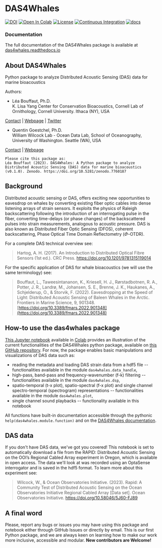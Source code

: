 # DAS4Whales

[![DOI](https://zenodo.org/badge/604782489.svg)](https://zenodo.org/badge/latestdoi/604782489)
[![Open In Colab](https://colab.research.google.com/assets/colab-badge.svg)](https://colab.research.google.com/gist/leabouffaut/e66b5a741493c4bd13aa07f39586ec4b/das4whales_examplenotebook.ipynb)
[![License](https://img.shields.io/badge/License-CC%20BY--NC--SA%204.0-blue)](https://creativecommons.org/licenses/by-nc-sa/4.0/)
[![Continuous Integration](https://github.com/DAS4Whales/DAS4Whales/actions/workflows/ci.yml/badge.svg?branch=main)](https://github.com/DAS4Whales/DAS4Whales/actions/workflows/ci.yml)
[![docs](https://readthedocs.org/projects/das4whales/badge/?version=latest)](https://das4whales.readthedocs.io/en/latest/?badge=latest)

### Documentation 
The full documentation of the DAS4Whales package is available at [das4whales.readthedocs.io](https://das4whales.readthedocs.io/en/latest/)

<!-- SPHINX-START -->
## About DAS4Whales 
Python package to analyze Distributed Acoustic Sensing (DAS) data for marine bioacoustics

Authors: 
- Léa Bouffaut, Ph.D.   
K. Lisa Yang Center for Conservation Bioacoustics, Cornell Lab of Ornithology, Cornell University. Ithaca (NY), USA

[Contact](mailto:lb736@cornell.edu) | [Webpage](https://www.birds.cornell.edu/ccb/lea-bouffaut/) | [Twitter](https://twitter.com/LeaBouffaut)


- Quentin Goestchel, Ph.D.  
William Wilcock Lab - Ocean Data Lab, School of Oceanography, University of Washington. Seattle (WA), USA

[Contact](mailto:qgoestch@uw.edu) | [Webpage](https://qgoestch.github.io/qgoestch/) 


```{note}
Please cite this package as:   
Léa Bouffaut (2023). DAS4Whales: A Python package to analyze Distributed Acoustic Sensing (DAS) data for marine bioacoustics (v0.1.0). Zenodo. https://doi.org/10.5281/zenodo.7760187
```

## Background
Distributed acoustic sensing or DAS, offers exciting new opportunities to eavesdrop on whales by converting existing fiber optic cables into dense listening arrays of strain sensors. It exploits the physics of Raleigh backscattering following the introduction of an interrogating pulse in the fiber, converting time-delays (or phase changes) of the backscattered pulses into strain measurements, analogous to acoustic pressure. DAS is also known as Distributed Fiber Optic Sensing (DFOS), coherent backscattering, Phase Optical Time Domain Reflectometry ($\Phi$-OTDR).

For a complete DAS technical overview see:
>Hartog, A. H. (2017). An Introduction to Distributed Optical Fibre Sensors (1st ed.). CRC Press. https://doi.org/10.1201/9781315119014

For the specific application of DAS for whale bioacoustics (we will use the same terminology) see:

>Bouffaut, L., Taweesintananon, K., Kriesell, H. J., Rørstadbotnen, R. A., Potter, J. R., Landrø, M., Johansen, S. E., Brenne, J. K., Haukanes, A., Schjelderup, O., & Storvik, F. (2022). Eavesdropping at the Speed of Light: Distributed Acoustic Sensing of Baleen Whales in the Arctic. Frontiers in Marine Science, 9, 901348. [https://doi.org/10.3389/fmars.2022.901348](https://doi.org/10.3389/fmars.2022.901348)

## How-to use the das4whales package 
[This Jupyter notebook](https://github.com/leabouffaut/DAS4Whales/blob/main/DAS4Whales_ExampleNotebook.ipynb) available in [Colab](https://colab.research.google.com/gist/leabouffaut/e66b5a741493c4bd13aa07f39586ec4b/das4whales_examplenotebook.ipynb)  provides an illustration of the current functionalities of the DAS4Whales python package, available on [this GitHub repository](https://github.com/leabouffaut/DAS4Whales). For now, the package enables basic manipulations and visualizations of DAS data such as:

* reading the metadata and loading DAS strain data from a hdf5 file -- functionalities available in the module `das4whales.data_handle`,
* high-pass, band-pass and frequency-wavenumber (f-k) filtering -- functionalities available in the module `das4whales.dsp`,
* spatio-temporal (t-x plot), spatio-spectral (f-x plot) and single channel spectro-temporal (spectrogram) representations -- functionalities available in the module `das4whales.plot`,
* single channel sound playbacks -- functionality available in this notebook

All functions have built-in documentation accessible through the pythonic `help(das4whales.module.function)` and on the [DAS4Whales documentation](https://das4whales.readthedocs.io/en/latest/).

## DAS data
If you don't have DAS data, we've got you covered! This notebook is set to automatically download a file from the RAPID: Distributed Acoustic Sensing on the OOI’s Regional Cabled Array experiment in Oregon, which is available in open access. The data we'll look at was recorded using an OptaSense interrogator and is saved in the hdf5 format. To learn more about this experiment see:

>Wilcock, W., & Ocean Observatories Initiative. (2023). Rapid: A Community Test of Distributed Acoustic Sensing on the Ocean Observatories Initiative Regional Cabled Array [Data set]. Ocean Observatories Initiative. https://doi.org/10.58046/5J60-FJ89

## A final word
Please, report any bugs or issues you may have using this package and notebook either through GitHub Issues or directly by email. This is our first Python package, and we are always keen on learning how to make our work more inclusive, accessible and modular. **New contributors are Welcome!**

